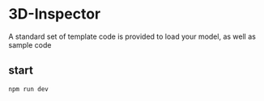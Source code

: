# 3D-Inspector
A standard set of template code is provided to load your model, as well as sample code

## start

```cmd
npm run dev
```